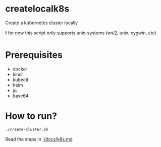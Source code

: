 # createlocalk8s

Create a kubernetes cluster locally

:exclamation: for now this script only supports unix-systems (wsl2, unix, cygwin, etc)

# Prerequisites

- docker
- kind
- kubectl
- helm
- jq
- base64

# How to run?

```bash
./create-cluster.sh
```

Read the steps in
[./docs/k8s.md](./docs/k8s.md)
